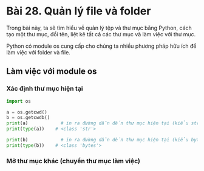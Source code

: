 # Bài 28. Quản lý file và folder

Trong bài này, ta sẽ tìm hiểu về quản lý tệp và thư mục bằng Python, cách tạo một thư mục, đổi tên, liệt kê tất cả các thư mục và làm việc với thư mục.

Python có module os cung cấp cho chúng ta nhiều phương pháp hữu ích để làm việc với folder và file.

## Làm việc với module os

### Xác định thư mục hiện tại

```python
import os

a = os.getcwd()
b = os.getcwdb()
print(a)            # in ra đường dẫn đến thư mục hiện tại (kiểu str)
print(type(a))    # <class 'str'>

print(b)            # in ra đường dẫn đến thư mục hiện tại (kiểu bytes)
print(type(b))    # <class 'bytes'>
```

### Mở thư mục khác \(chuyển thư mục làm việc\)



